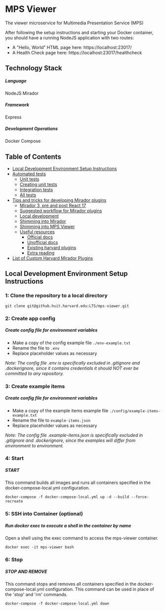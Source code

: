 # MPS Viewer
The viewer microservice for Multimedia Presentation Service (MPS)

After following the setup instructions and starting your Docker container, you should have a running NodeJS application with two routes:

* A "Hello, World" HTML page here: https://localhost:23017/
* A Health Check page here: https://localhost:23017/healthcheck

## Technology Stack
##### Language
NodeJS
Mirador

##### Framework
Express

##### Development Operations
Docker Compose

## Table of Contents
* [Local Development Environment Setup Instructions](#local-development-environment-setup-instructions)
* [Automated tests](docs/automated-tests.md)
    * [Unit tests](docs/automated-tests.md#unit-tests)
    * [Creating unit tests](docs/automated-tests.md#creating-unit-tests)
    * [Integration tests](docs/automated-tests.md#integration-tests)
    * [All tests](docs/automated-tests.md#all-tests)
* [Tips and tricks for developing Mirador plugins](docs/developing-mirador-plugins.md)
    * [Mirador 3, pre and post React 17](docs/developing-mirador-plugins.md#mirador-3-pre-and-post-react-17)
    * [Suggested workflow for Mirador plugins](docs/developing-mirador-plugins.md#suggested-workflow-for-mirador-plugins)
    * [Local development](docs/developing-mirador-plugins.md#local-development)
    * [Shimming into Mirador](docs/developing-mirador-plugins.md#shimming-into-mirador)
    * [Shimming into MPS Viewer](docs/developing-mirador-plugins.md#shimming-into-mps-viewer)
    * [Useful resources](docs/developing-mirador-plugins.md#useful-resources)
        * [Official docs](docs/developing-mirador-plugins.md#official-docs)
        * [Unofficial docs](docs/developing-mirador-plugins.md#unofficial-docs)
        * [Existing harvard plugins](docs/developing-mirador-plugins.md#existing-harvard-plugins)
        * [Extra reading](docs/developing-mirador-plugins.md#extra-reading)
* [List of Custom Harvard Mirador Plugins](#installation)        

## Local Development Environment Setup Instructions

### 1: Clone the repository to a local directory
```git clone git@github.huit.harvard.edu:LTS/mps-viewer.git```

### 2: Create app config

##### Create config file for environment variables
- Make a copy of the config example file `./env-example.txt`
- Rename the file to `.env`
- Replace placeholder values as necessary

*Note: The config file .env is specifically excluded in .gitignore and .dockerignore, since it contains credentials it should NOT ever be committed to any repository.*

### 3: Create example items

##### Create config file for environment variables
- Make a copy of the example items example file `./config/example-items-example.txt`
- Rename the file to `example-items.json`
- Replace placeholder values as necessary

*Note: The config file .example-items.json is specifically excluded in .gitignore and .dockerignore, since the examples will differ from environment to environment.*

### 4: Start

##### START

This command builds all images and runs all containers specified in the docker-compose-local.yml configuration.

```
docker-compose -f docker-compose-local.yml up -d --build --force-recreate
```

### 5: SSH into Container (optional)

##### Run docker exec to execute a shell in the container by name

Open a shell using the exec command to access the mps-viewer container.

```
docker exec -it mps-viewer bash
```

### 6: Stop

##### STOP AND REMOVE

This command stops and removes all containers specified in the docker-compose-local.yml configuration. This command can be used in place of the 'stop' and 'rm' commands.

```
docker-compose -f docker-compose-local.yml down
```
